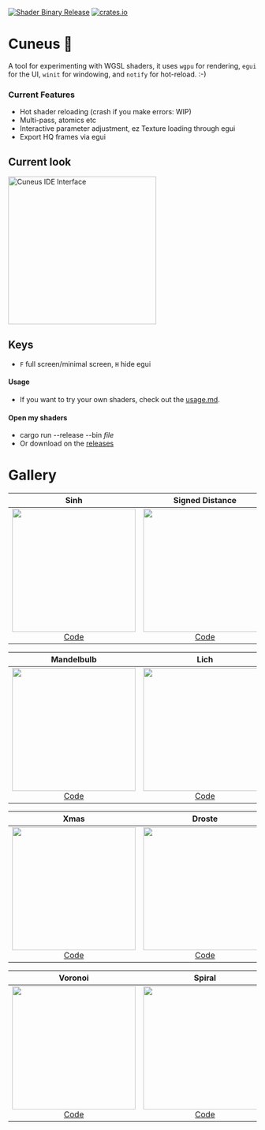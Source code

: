 [![Shader Binary Release](https://github.com/altunenes/cuneus/actions/workflows/release.yaml/badge.svg)](https://github.com/altunenes/cuneus/actions/workflows/release.yaml) [![crates.io](https://img.shields.io/crates/v/Cuneus.svg)](https://crates.io/crates/Cuneus)

# Cuneus 🌈

A tool for experimenting with WGSL shaders, it uses `wgpu` for rendering, `egui` for the UI, `winit` for windowing, and `notify` for hot-reload. :-)

### Current Features

- Hot shader reloading (crash if you make errors: WIP)
- Multi-pass, atomics etc
- Interactive parameter adjustment, ez Texture loading through egui
- Export HQ frames via egui

## Current look

  <a href="https://github.com/user-attachments/assets/7eea9b94-875a-4e01-9204-3da978d3cd65">
    <img src="https://github.com/user-attachments/assets/7eea9b94-875a-4e01-9204-3da978d3cd65" width="300" alt="Cuneus IDE Interface"/>
  </a>

## Keys

- `F` full screen/minimal screen, `H` hide egui

#### Usage

- If you want to try your own shaders, check out the [usage.md](usage.md).

#### Open my shaders

- cargo run --release --bin *file*
- Or download on the [releases](https://github.com/altunenes/cuneus/releases)

# Gallery

| **Sinh** | **Signed Distance** | **Satan** |
|:---:|:---:|:---:|
| <a href="https://github.com/user-attachments/assets/adbb0938-1824-4024-b6aa-21d6fdde8b0d"><img src="https://github.com/user-attachments/assets/adbb0938-1824-4024-b6aa-21d6fdde8b0d" width="250"/></a><br/>[Code](https://github.com/altunenes/cuneus/blob/main/src/bin/sinh.rs) | <a href="https://github.com/user-attachments/assets/1847c374-5719-4fee-b74d-3418e5fa4d7b"><img src="https://github.com/user-attachments/assets/1847c374-5719-4fee-b74d-3418e5fa4d7b" width="250"/></a><br/>[Code](https://github.com/altunenes/cuneus/blob/main/src/bin/sdvert.rs) | <a href="https://github.com/user-attachments/assets/8f86a3b4-8d31-499f-b9fa-8b23266291ae"><img src="https://github.com/user-attachments/assets/8f86a3b4-8d31-499f-b9fa-8b23266291ae" width="250"/></a><br/>[Code](https://github.com/altunenes/cuneus/blob/main/src/bin/satan.rs) |

| **Mandelbulb** | **Lich** | **Galaxy** |
|:---:|:---:|:---:|
| <a href="https://github.com/user-attachments/assets/2405334c-f13e-4d8d-863f-bab7dcc676ab"><img src="https://github.com/user-attachments/assets/2405334c-f13e-4d8d-863f-bab7dcc676ab" width="250"/></a><br/>[Code](https://github.com/altunenes/cuneus/blob/main/src/bin/mandelbulb.rs) | <a href="https://github.com/user-attachments/assets/9589d2ec-43b8-4373-8dce-9cd2c74d862f"><img src="https://github.com/user-attachments/assets/9589d2ec-43b8-4373-8dce-9cd2c74d862f" width="250"/></a><br/>[Code](https://github.com/altunenes/cuneus/blob/main/src/bin/lich.rs) | <a href="https://github.com/user-attachments/assets/a2647904-55bd-4912-9713-4558203ee6aa"><img src="https://github.com/user-attachments/assets/a2647904-55bd-4912-9713-4558203ee6aa" width="250"/></a><br/>[Code](https://github.com/altunenes/cuneus/blob/main/src/bin/galaxy.rs) |

| **Xmas** | **Droste** | **Clifford** |
|:---:|:---:|:---:|
| <a href="https://github.com/user-attachments/assets/4f1f0cc0-12a5-4158-90e1-ac205fa2d28a"><img src="https://github.com/user-attachments/assets/4f1f0cc0-12a5-4158-90e1-ac205fa2d28a" width="250"/></a><br/>[Code](https://github.com/altunenes/cuneus/blob/main/src/bin/xmas.rs) | <a href="https://github.com/user-attachments/assets/ffe1e193-9a9a-4784-8193-177d6b8648af"><img src="https://github.com/user-attachments/assets/ffe1e193-9a9a-4784-8193-177d6b8648af" width="250"/></a><br/>[Code](https://github.com/altunenes/cuneus/blob/main/src/bin/droste.rs) | <a href="https://github.com/user-attachments/assets/42868686-bad9-4ce3-b5bd-346d880c8540"><img src="https://github.com/user-attachments/assets/42868686-bad9-4ce3-b5bd-346d880c8540" width="250"/></a><br/>[Code](https://github.com/altunenes/cuneus/blob/main/src/bin/clifford.rs) |

| **Voronoi** | **Spiral** | **Fluid** |
|:---:|:---:|:---:|
| <a href="https://github.com/user-attachments/assets/a5a28533-4c3b-466a-9ea2-a92750f46957"><img src="https://github.com/user-attachments/assets/a5a28533-4c3b-466a-9ea2-a92750f46957" width="250"/></a><br/>[Code](https://github.com/altunenes/cuneus/blob/main/src/bin/voronoi.rs) | <a href="https://github.com/user-attachments/assets/f9361ec1-26d3-4f37-8cbd-d135ee632854"><img src="https://github.com/user-attachments/assets/f9361ec1-26d3-4f37-8cbd-d135ee632854" width="250"/></a><br/>[Code](https://github.com/altunenes/cuneus/blob/main/src/bin/spiral.rs) | <a href="https://github.com/user-attachments/assets/da7d40ce-345e-4d4c-a8d2-7b0fe6cdf319"><img src="https://github.com/user-attachments/assets/da7d40ce-345e-4d4c-a8d2-7b0fe6cdf319" width="250"/></a><br/>[Code](https://github.com/altunenes/cuneus/blob/main/src/bin/fluid.rs) |
